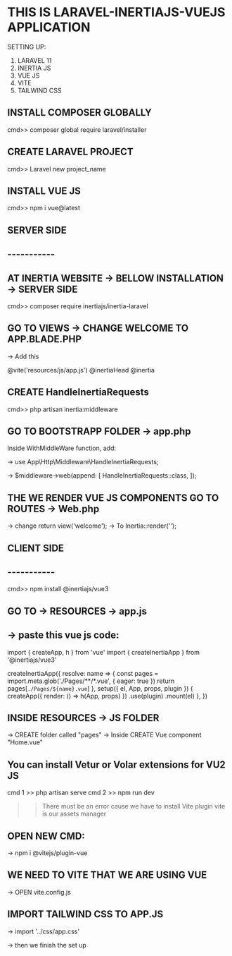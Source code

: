 # THIS IS LARAVEL-INERTIAJS-VUEJS APPLICATION 

SETTING UP:
1. LARAVEL 11
2. INERTIA JS
3. VUE JS
4. VITE
5. TAILWIND CSS


## INSTALL COMPOSER GLOBALLY 
cmd>> composer global require laravel/installer
 
## CREATE LARAVEL PROJECT
cmd>> Laravel new project_name

## INSTALL VUE JS
cmd>> npm i vue@latest

## SERVER SIDE 
## -----------

## AT INERTIA WEBSITE -> BELLOW INSTALLATION -> SERVER SIDE  
cmd>> composer require inertiajs/inertia-laravel

## GO TO VIEWS -> CHANGE WELCOME TO APP.BLADE.PHP
-> Add this 

<!DOCTYPE html>
<html>
  <head>
    <meta charset="utf-8" />
    <meta name="viewport" content="width=device-width, initial-scale=1.0, maximum-scale=1.0" />
    @vite('resources/js/app.js')
    @inertiaHead
  </head>
  <body>
    @inertia
  </body>
</html>

## CREATE HandleInertiaRequests
cmd>> php artisan inertia:middleware

## GO TO BOOTSTRAPP FOLDER -> app.php

Inside WithMiddleWare function, add:

-> use App\Http\Middleware\HandleInertiaRequests;

-> $middleware->web(append: [
        HandleInertiaRequests::class,
]);


## THE WE RENDER VUE JS COMPONENTS GO TO ROUTES -> Web.php
-> change return view('welcome');
-> To Inertia::render('');


## CLIENT SIDE 
## -----------

cmd>> npm install @inertiajs/vue3

## GO TO -> RESOURCES -> app.js 
-> paste this vue js code:
--------------------------

import { createApp, h } from 'vue'
import { createInertiaApp } from '@inertiajs/vue3'

createInertiaApp({
  resolve: name => {
    const pages = import.meta.glob('./Pages/**/*.vue', { eager: true })
    return pages[`./Pages/${name}.vue`]
  },
  setup({ el, App, props, plugin }) {
    createApp({ render: () => h(App, props) })
      .use(plugin)
      .mount(el)
  },
})

## INSIDE RESOURCES -> JS FOLDER 
-> CREATE folder called "pages" 
-> Inside CREATE Vue component "Home.vue"

## You can install Vetur or Volar extensions for VU2 JS


cmd 1 >> php artisan serve
cmd 2 >> npm run dev

>> There must be an error cause we have to install Vite plugin
>> vite is our assets manager

## OPEN NEW CMD:
-> npm i @vitejs/plugin-vue

## WE NEED TO VITE THAT WE ARE USING VUE
-> OPEN vite.config.js

## IMPORT TAILWIND CSS TO APP.JS
-> import '../css/app.css'

-> then we finish the set up



